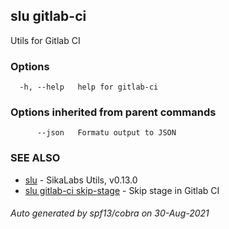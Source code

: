 ## slu gitlab-ci

Utils for Gitlab CI

### Options

```
  -h, --help   help for gitlab-ci
```

### Options inherited from parent commands

```
      --json   Formatu output to JSON
```

### SEE ALSO

* [slu](slu.md)	 - SikaLabs Utils, v0.13.0
* [slu gitlab-ci skip-stage](slu_gitlab-ci_skip-stage.md)	 - Skip stage in Gitlab CI

###### Auto generated by spf13/cobra on 30-Aug-2021
